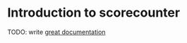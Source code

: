 # Introduction to scorecounter

TODO: write [great documentation](http://jacobian.org/writing/what-to-write/)
